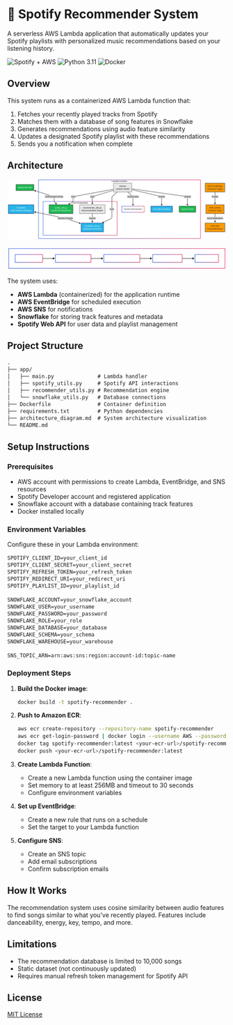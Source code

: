 # 🎵 Spotify Recommender System

A serverless AWS Lambda application that automatically updates your Spotify playlists with personalized music recommendations based on your listening history.

![Spotify + AWS](https://img.shields.io/badge/Spotify-AWS-brightgreen)
![Python 3.11](https://img.shields.io/badge/Python-3.11-blue)
![Docker](https://img.shields.io/badge/Docker-Enabled-blue)

## Overview

This system runs as a containerized AWS Lambda function that:

1. Fetches your recently played tracks from Spotify
2. Matches them with a database of song features in Snowflake
3. Generates recommendations using audio feature similarity
4. Updates a designated Spotify playlist with these recommendations
5. Sends you a notification when complete

## Architecture

![Architecture Diagram](assests\architecture.png)

![Data Flow](assests\Dataflow.svg)

The system uses:
- **AWS Lambda** (containerized) for the application runtime
- **AWS EventBridge** for scheduled execution
- **AWS SNS** for notifications
- **Snowflake** for storing track features and metadata
- **Spotify Web API** for user data and playlist management

## Project Structure

```
.
├── app/
│   ├── main.py              # Lambda handler
│   ├── spotify_utils.py     # Spotify API interactions
│   ├── recommender_utils.py # Recommendation engine
│   └── snowflake_utils.py   # Database connections
├── Dockerfile               # Container definition
├── requirements.txt         # Python dependencies
├── architecture_diagram.md  # System architecture visualization
└── README.md               
```

## Setup Instructions

### Prerequisites

- AWS account with permissions to create Lambda, EventBridge, and SNS resources
- Spotify Developer account and registered application
- Snowflake account with a database containing track features
- Docker installed locally

### Environment Variables

Configure these in your Lambda environment:

```
SPOTIFY_CLIENT_ID=your_client_id
SPOTIFY_CLIENT_SECRET=your_client_secret
SPOTIFY_REFRESH_TOKEN=your_refresh_token
SPOTIFY_REDIRECT_URI=your_redirect_uri
SPOTIFY_PLAYLIST_ID=your_playlist_id

SNOWFLAKE_ACCOUNT=your_snowflake_account
SNOWFLAKE_USER=your_username
SNOWFLAKE_PASSWORD=your_password
SNOWFLAKE_ROLE=your_role
SNOWFLAKE_DATABASE=your_database
SNOWFLAKE_SCHEMA=your_schema
SNOWFLAKE_WAREHOUSE=your_warehouse

SNS_TOPIC_ARN=arn:aws:sns:region:account-id:topic-name
```

### Deployment Steps

1. **Build the Docker image**:
   ```bash
   docker build -t spotify-recommender .
   ```

2. **Push to Amazon ECR**:
   ```bash
   aws ecr create-repository --repository-name spotify-recommender
   aws ecr get-login-password | docker login --username AWS --password-stdin <your-ecr-url>
   docker tag spotify-recommender:latest <your-ecr-url>/spotify-recommender:latest
   docker push <your-ecr-url>/spotify-recommender:latest
   ```

3. **Create Lambda Function**:
   - Create a new Lambda function using the container image
   - Set memory to at least 256MB and timeout to 30 seconds
   - Configure environment variables

4. **Set up EventBridge**:
   - Create a new rule that runs on a schedule
   - Set the target to your Lambda function

5. **Configure SNS**:
   - Create an SNS topic
   - Add email subscriptions
   - Confirm subscription emails

## How It Works

The recommendation system uses cosine similarity between audio features to find songs similar to what you've recently played. Features include danceability, energy, key, tempo, and more.

## Limitations

- The recommendation database is limited to 10,000 songs
- Static dataset (not continuously updated)
- Requires manual refresh token management for Spotify API

## License

[MIT License](LICENSE)
